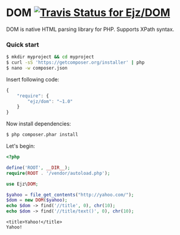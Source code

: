 # DOM [![Travis Status for Ejz/DOM](https://travis-ci.org/Ejz/DOM.svg?branch=master)](https://travis-ci.org/Ejz/DOM)

DOM is native HTML parsing library for PHP. Supports XPath syntax.

### Quick start

```bash
$ mkdir myproject && cd myproject
$ curl -sS 'https://getcomposer.org/installer' | php
$ nano -w composer.json
```

Insert following code:

```javascript
{
    "require": {
        "ejz/dom": "~1.0"
    }
}
```

Now install dependencies:

```bash
$ php composer.phar install
```

Let's begin:

```php
<?php

define('ROOT', __DIR__);
require(ROOT . '/vendor/autoload.php');

use Ejz\DOM;

$yahoo = file_get_contents("http://yahoo.com/");
$dom = new DOM($yahoo);
echo $dom -> find('//title', 0), chr(10);
echo $dom -> find('//title/text()', 0), chr(10);
```

```
<title>Yahoo!</title>
Yahoo!
```
